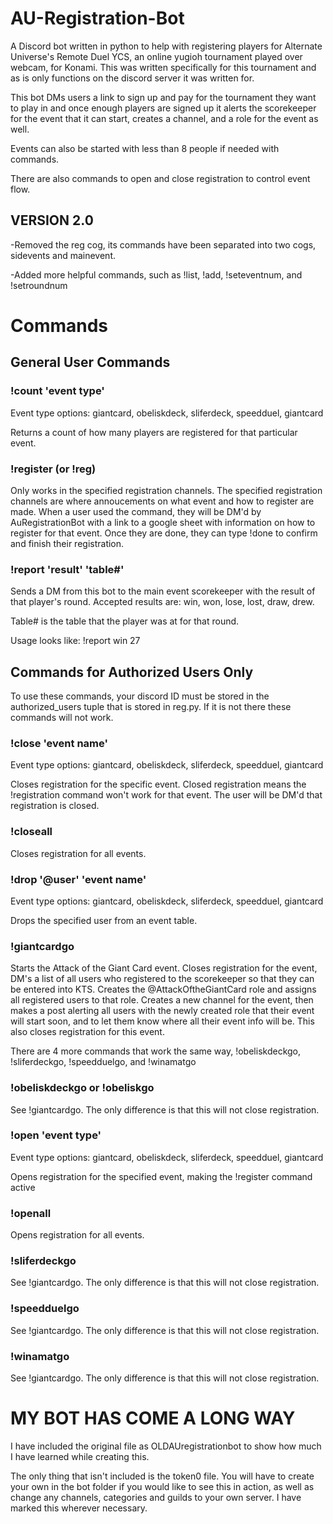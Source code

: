 # AU-Registration-Bot
A Discord bot written in python to help with registering players for Alternate Universe's Remote Duel YCS, an online yugioh tournament played over webcam, for Konami. This was written specifically for this tournament and as is only functions on the discord server it was written for. 

This bot DMs users a link to sign up and pay for the tournament they want to play in and once enough players are signed up it alerts the scorekeeper for the event that it can start, creates a channel, and a role for the event as well.

Events can also be started with less than 8 people if needed with commands.

There are also commands to open and close registration to control event flow.

## VERSION 2.0 ##

-Removed the reg cog, its commands have been separated into two cogs, sidevents and mainevent.

-Added more helpful commands, such as !list, !add, !seteventnum, and !setroundnum

# Commands

## General User Commands

### !count 'event type'
  
  Event type options: giantcard, obeliskdeck, sliferdeck, speedduel, giantcard
  
  Returns a count of how many players are registered for that particular event.
  
### !register (or !reg)
  
  Only works in the specified registration channels. The specified registration channels are where annoucements on what event and how to register are made. When a user used the command, they will be DM'd by AuRegistrationBot with a link to a google sheet with information on how to register for that event. Once they are done, they can type !done to confirm and finish their registration. 
  
### !report 'result' 'table#'
  
  Sends a DM from this bot to the main event scorekeeper with the result of that player's round. Accepted results are: win, won, lose, lost, draw, drew.
  
  Table# is the table that the player was at for that round.
  
  Usage looks like: !report win 27
  
## Commands for Authorized Users Only
  
  To use these commands, your discord ID must be stored in the authorized_users tuple that is stored in reg.py. If it is not there these commands will not work.
  
### !close 'event name'

Event type options: giantcard, obeliskdeck, sliferdeck, speedduel, giantcard

Closes registration for the specific event. Closed registration means the !registration command won't work for that event. The user will be DM'd that registration is closed.

### !closeall

Closes registration for all events.

### !drop '@user' 'event name'

Event type options: giantcard, obeliskdeck, sliferdeck, speedduel, giantcard

Drops the specified user from an event table.

### !giantcardgo

Starts the Attack of the Giant Card event. Closes registration for the event, DM's a list of all users who registered to the scorekeeper so that they can be entered into KTS. Creates the @AttackOftheGiantCard role and assigns all registered users to that role. Creates a new channel for the event, then makes a post alerting all users with the newly created role that their event will start soon, and to let them know where all their event info will be. This also closes registration for this event.

There are 4 more commands that work the same way, !obeliskdeckgo, !sliferdeckgo, !speedduelgo, and !winamatgo

### !obeliskdeckgo or !obeliskgo

See !giantcardgo. The only difference is that this will not close registration.

### !open 'event type'

Event type options: giantcard, obeliskdeck, sliferdeck, speedduel, giantcard

Opens registration for the specified event, making the !register command active

### !openall

Opens registration for all events.

### !sliferdeckgo

See !giantcardgo. The only difference is that this will not close registration.

### !speedduelgo

See !giantcardgo. The only difference is that this will not close registration.

### !winamatgo

See !giantcardgo. The only difference is that this will not close registration.

# MY BOT HAS COME A LONG WAY

I have included the original file as OLDAUregistrationbot to show how much I have learned while creating this.

The only thing that isn't included is the token0 file. You will have to create your own in the bot folder if you would like to see this in action, as well as change any channels, categories and guilds to your own server. I have marked this wherever necessary.
  
  
